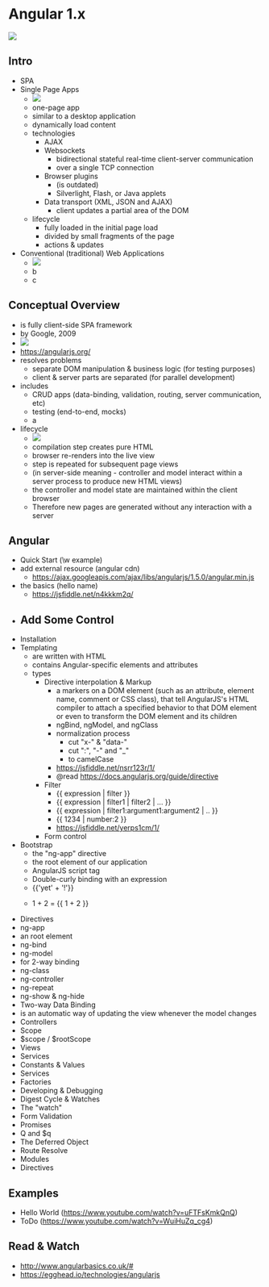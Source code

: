 # Angular 1.x

![](http://new.tinygrab.com/7020c0e8b075dac69e0da439ec6ad3a3f18bcf6a01.png)

## Intro

- SPA
 - Single Page Apps
   - ![](https://msdn.microsoft.com/dynimg/IC690875.png)
    - one-page app
    - similar to a desktop application
    - dynamically load content
    - technologies
      - AJAX
      - Websockets
        - bidirectional stateful real-time client-server communication
        - over a single TCP connection
      - Browser plugins
        - (is outdated)
        - Silverlight, Flash, or Java applets
      - Data transport (XML, JSON and AJAX)
        - client updates a partial area of the DOM
    - lifecycle
      - fully loaded in the initial page load
      - divided by small fragments of the page
      - actions & updates
 - Conventional (traditional) Web Applications
   - ![](http://codecompiled.codecompiled.netdna-cdn.com/wp-content/uploads/2015/04/HTML-APP-CACHE.png)
    - b
    - c

## Conceptual Overview
- is fully client-side SPA framework
- by Google, 2009
- ![](http://new.tinygrab.com/7020c0e8b009c1ab1600bcf42ef07b1ed32f40fb0e.png)
- https://angularjs.org/
- resolves problems
  - separate DOM manipulation & business logic (for testing purposes)
  - client & server parts are separated (for parallel development)
- includes
  - CRUD apps (data-binding, validation, routing, server communication, etc)
  - testing (end-to-end, mocks)
  - a
- lifecycle
  - ![](http://singlepageappbook.com/assets/overview.png)
   - compilation step creates pure HTML
   - browser re-renders into the live view
   - step is repeated for subsequent page views
   - (in server-side meaning - controller and model interact within a server process to produce new HTML views)
   - the controller and model state are maintained within the client browser
   - Therefore new pages are generated without any interaction with a server

## Angular
- Quick Start (\w example)
 - add external resource (angular cdn)
   - https://ajax.googleapis.com/ajax/libs/angularjs/1.5.0/angular.min.js
 - the basics (hello name)
   - https://jsfiddle.net/n4kkkm2q/
 - Add Some Control
   - 
- Installation
- Templating
  - are written with HTML
  - contains Angular-specific elements and attributes
  - types
    - Directive interpolation & Markup
      - a markers on a DOM element (such as an attribute, element name, comment or CSS class), that tell AngularJS's HTML compiler to attach a specified behavior to that DOM element or even to transform the DOM element and its children
      - ngBind, ngModel, and ngClass
      - normalization process
        - cut "x-" & "data-"
        - cut ":", "-" and "_"
        - to camelCase
      - https://jsfiddle.net/nsrr123r/1/
      - @read https://docs.angularjs.org/guide/directive
    - Filter
      - {{ expression | filter }}
      - {{ expression | filter1 | filter2 | ... }}
      - {{ expression | filter1:argument1:argument2 | .. }}
      - {{ 1234 | number:2 }}
      - https://jsfiddle.net/yerps1cm/1/
    - Form control
- Bootstrap
  - the "ng-app" directive
  - the root element of our application
  - AngularJS script tag
  - Double-curly binding with an expression
  - {{'yet' + '!'}}
  - <p>1 + 2 = {{ 1 + 2 }}</p>
- Directives
 - ng-app
  - an root element
 - ng-bind
 - ng-model
  - for 2-way binding
 - ng-class
 - ng-controller
 - ng-repeat
 - ng-show & ng-hide
- Two-way Data Binding
 - is an automatic way of updating the view whenever the model changes
- Controllers
- Scope
 - $scope / $rootScope
- Views
- Services
 - Constants & Values
 - Services
 - Factories
- Developing & Debugging
- Digest Cycle & Watches
 - The "watch"
- Form Validation
- Promises
 - Q and $q
 - The Deferred Object
 - Route Resolve
- Modules
- Directives

## Examples
- Hello World (https://www.youtube.com/watch?v=uFTFsKmkQnQ)
- ToDo (https://www.youtube.com/watch?v=WuiHuZq_cg4)

## Read & Watch
 - http://www.angularbasics.co.uk/#
 - https://egghead.io/technologies/angularjs
